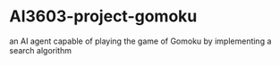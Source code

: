 # AI3603-project-gomoku
an AI agent capable of playing the game of Gomoku by implementing a search algorithm
